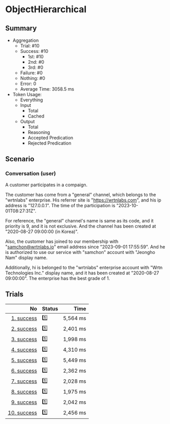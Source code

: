 # ObjectHierarchical
## Summary
  - Aggregation
    - Trial: #10
    - Success: #10
      - 1st: #10
      - 2nd: #0
      - 3rd: #0
    - Failure: #0
    - Nothing: #0
    - Error: 0
    - Average Time: 3058.5 ms
  - Token Usage:
    - Everything
    - Input
      - Total
      - Cached
    - Output
      - Total
      - Reasoning
      - Accepted Predication
      - Rejected Predication

## Scenario
### Conversation (user)
A customer participates in a compaign.

The customer has come from a "general" channel,
which belongs to the "wrtnlabs" enterprise.
His referrer site is "https://wrtnlabs.com",
and his ip address is "127.0.0.1".
The time of the participation is "2023-10-01T08:27:31Z".

For reference, the "general" channel's name is same as its code,
and it priority is 9, and it is not exclusive. And the channel
has been created at "2020-08-27 09:00:00 (in Korea)".

Also, the customer has joined to our membership with
"samchon@wrtnlabs.io" email address since "2023-09-01 17:55:59".
And he is authorized to use our service with "samchon" account
with "Jeongho Nam" display name.

Additionally, hi is belonged to the "wrtnlabs" enterprise account
with "Wrtn Technologies Inc." display name, and it has been created at
"2020-08-27 09:00:00". The enterprise has the best grade of 1.

## Trials
No | Status | Time
---:|:-------|------:
[1. success](./trials/1.success.json) | 1️⃣ | 5,564 ms
[2. success](./trials/2.success.json) | 1️⃣ | 2,401 ms
[3. success](./trials/3.success.json) | 1️⃣ | 1,998 ms
[4. success](./trials/4.success.json) | 1️⃣ | 4,310 ms
[5. success](./trials/5.success.json) | 1️⃣ | 5,449 ms
[6. success](./trials/6.success.json) | 1️⃣ | 2,362 ms
[7. success](./trials/7.success.json) | 1️⃣ | 2,028 ms
[8. success](./trials/8.success.json) | 1️⃣ | 1,975 ms
[9. success](./trials/9.success.json) | 1️⃣ | 2,042 ms
[10. success](./trials/10.success.json) | 1️⃣ | 2,456 ms